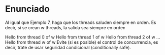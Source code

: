# Enunciado

Al igual que Ejemplo 7, haga que los threads saluden siempre en orden. Es decir, si se crean w threads, la salida sea siempre en orden

Hello from thread 0 of w
Hello from thread 1 of w
Hello from thread 2 of w
...
Hello from thread w of w
Evite (si es posible) el control de concurrencia, es decir, trate de usar seguridad condicional (conditionally safe).
